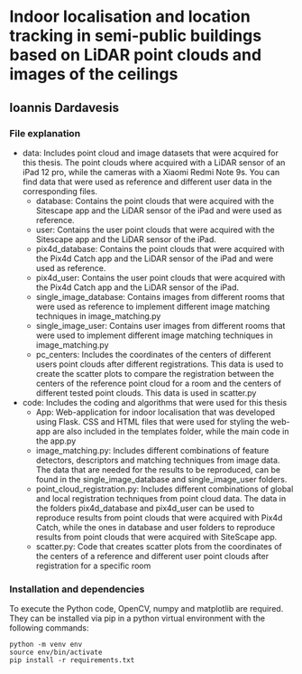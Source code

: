# Indoor localisation and location tracking in semi-public buildings based on LiDAR point clouds and images of the ceilings
## Ioannis Dardavesis

### File explanation
- data: Includes point cloud and image datasets that were acquired for this thesis. The point clouds where acquired with a LiDAR sensor of an iPad 12 pro, while the cameras with a Xiaomi Redmi Note 9s. You can find data that were used as reference and different user data in the corresponding files.
  - database: Contains the point clouds that were acquired with the Sitescape app and the LiDAR sensor of the iPad and were used as reference.
  - user: Contains the user point clouds that were acquired with the Sitescape app and the LiDAR sensor of the iPad.
  - pix4d_database: Contains the point clouds that were acquired with the Pix4d Catch app and the LiDAR sensor of the iPad and were used as reference.
  - pix4d_user: Contains the user point clouds that were acquired with the Pix4d Catch app and the LiDAR sensor of the iPad.
  - single_image_database: Contains images from different rooms that were used as reference to implement different image matching techniques in image_matching.py
  - single_image_user: Contains user images from different rooms that were used to implement different image matching techniques in image_matching.py
  - pc_centers: Includes the coordinates of the centers of different users point clouds after different registrations. This data is used to create the scatter plots to compare the registration between the centers of the reference point cloud for a room and the centers of different tested point clouds. This data is used in scatter.py
- code: Includes the coding and algorithms that were used for this thesis
  - App: Web-application for indoor localisation that was developed using Flask. CSS and HTML files that were used for styling the web-app are also included in the templates folder, while the main code in the app.py
  - image_matching.py: Includes different combinations of feature detectors, descriptors and matching techniques from image data. The data that are needed for the results to be reproduced, can be found in the single_image_database and single_image_user folders.
  - point_cloud_registration.py: Includes different combinations of global and local registration techniques from point cloud data. The data in the folders pix4d_database and pix4d_user can be used to reproduce results from point clouds that were acquired with Pix4d Catch, while the ones in database and user folders to reproduce results from point clouds that were acquired with SiteScape app.
  - scatter.py: Code that creates scatter plots from the coordinates of the centers of a reference and different user point clouds after registration for a specific room

### Installation and dependencies

To execute the Python code, OpenCV, numpy and matplotlib are required. They can be installed via pip in a python virtual environment with the following commands:
```
python -m venv env
source env/bin/activate
pip install -r requirements.txt
```




